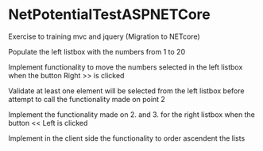# NetPotentialTestASPNETCore

Exercise to training mvc and jquery (Migration to NETcore)

Populate the left listbox with the numbers from 1 to 20

Implement functionality to move the numbers selected in the left listbox when the button Right >> is clicked

Validate at least one element will be selected from the left listbox before attempt to call the functionality made on point 2

Implement the functionality made on 2. and 3. for the right listbox when the button << Left is clicked

Implement in the client side the functionality to order ascendent the lists
